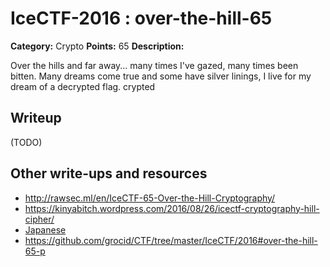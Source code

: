 # IceCTF-2016 : over-the-hill-65

**Category:** Crypto
**Points:** 65
**Description:**

Over the hills and far away... many times I've gazed, many times been bitten. Many dreams come true and some have silver linings, I live for my dream of a decrypted flag. crypted

## Writeup

(TODO)

## Other write-ups and resources

* http://rawsec.ml/en/IceCTF-65-Over-the-Hill-Cryptography/
* https://kinyabitch.wordpress.com/2016/08/26/icectf-cryptography-hill-cipher/
* [Japanese](https://ctftime.org/writeup/3819)
* https://github.com/grocid/CTF/tree/master/IceCTF/2016#over-the-hill-65-p
